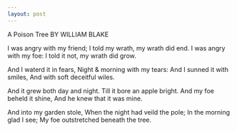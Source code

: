 ```yaml
---
layout: post
---
```


A Poison Tree
BY WILLIAM BLAKE

I was angry with my friend; 
I told my wrath, my wrath did end. 
I was angry with my foe: 
I told it not, my wrath did grow. 

And I waterd it in fears, 
Night & morning with my tears: 
And I sunned it with smiles, 
And with soft deceitful wiles. 

And it grew both day and night. 
Till it bore an apple bright. 
And my foe beheld it shine, 
And he knew that it was mine. 

And into my garden stole, 
When the night had veild the pole; 
In the morning glad I see; 
My foe outstretched beneath the tree.
